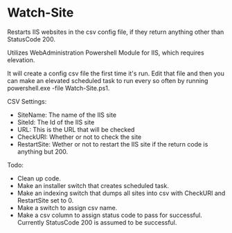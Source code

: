 # Watch-Site
Restarts IIS websites in the csv config file, if they return anything other than StatusCode 200.

Utilizes WebAdministration Powershell Module for IIS, which requires elevation.

It will create a config csv file the first time it's run. Edit that file and then you can make an elevated scheduled task to run every so often by running powershell.exe -file Watch-Site.ps1.

CSV Settings:
- SiteName: The name of the IIS site
- SiteId: The Id of the IIS site
- URL: This is the URL that will be checked
- CheckURI: Whether or not to check the site
- RestartSite: Wether or not to restart the IIS site if the return code is anything but 200.

Todo:
- Clean up code.
- Make an installer switch that creates scheduled task.
- Make an indexing switch that dumps all sites into csv with CheckURI and RestartSite set to 0.
- Make a switch to assign csv name.
- Make a csv column to assign status code to pass for successful. Currently StatusCode 200 is assumed to be successful.

